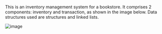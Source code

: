 This is an inventory management system for a bookstore. It comprises 2 components: inventory and transaction, as shown in the image below. Data structures used are structures and linked lists.


![image](https://user-images.githubusercontent.com/65298005/123541954-8ce89700-d779-11eb-9821-a7c42878ca74.png)

